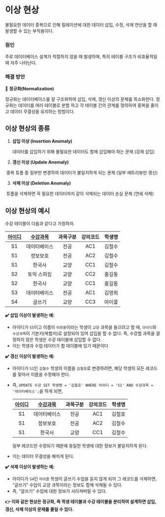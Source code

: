 # 이상 현상

불필요한 데이터 중복으로 인해 릴레이션에 대한 데이터 삽입, 수정, 삭제 연산을 할 때 발생할 수 있는 부작용이다.

### 원인 

주로 데이터베이스 설계가 적절하지 않을 때 발생하며, 특히 테이블 구조가 비효율적일 때 자주 나타난다.



### 해결 방안

📌 **정규화(Normalization)**

정규화는 데이터베이스를 잘 구조화하여 삽입, 삭제, 갱신 이상의 문제를 최소화한다. 정규화는 데이터를 여러 테이블로 분할	하고 각 테이블 간의 관계를 정의하여 중복을 줄이고 데이터 무결성을 유지하는 방법이다.





## 이상 현상의 종류

1. **삽입 이상 (Insertion Anomaly)**

   데이터를 삽입하기 위해 불필요한 데이터도 함께 삽입해야 하는 문제 (강제 삽입)

2. **갱신 이상 (Update Anomaly)**

​	중복 튜플 중 일부만 변경하여 데이터가 불일치하게 되는 문제 (일부 애트리뷰만 갱신)

3. **삭제 이상 (Deletion Anomaly)**

​	튜플을 삭제하면 꼭 필요한 데이터까지 같이 삭제되는 데이터 손실 문제 (연쇄 삭제)





## 이상 현상의 예시

수강 테이블이 다음과 같다고 가정하자.

| <u>아이디</u> | <u>수강과목</u> | 과목구분 | 강의코드 | 학생명 |
| :-----------: | :-------------: | :------: | :------: | :----: |
|      S1       |  데이터베이스   |   전공   |   AC1    | 김철수 |
|      S1       |    정보보호     |   전공   |   AC2    | 김철수 |
|      S1       |     한국사      |   교양   |   CC1    | 김철수 |
|      S2       |   토익 스피킹   |   교양   |   CC2    | 홍길동 |
|      S2       |     한국사      |   교양   |   CC1    | 홍길동 |
|      S3       |  데이터베이스   |   전공   |   AC1    | 김영희 |
|      S4       |     글쓰기      |   교양   |   CC3    | 마이콜 |



**✔️ 삽입 이상이 발생하는 예:**

- 아이디가 `S5`이고 이름이 `이희동`이라는 학생이 `교양` 과목을 들으려고 할 때, `아이디`와 `수강과목`이 기본키(복합키)로 설정되어 있어 삽입을 할 수 없다. 즉, 수강할 과목을 결정하지 않은 학생은 수강 테이블에 삽입할 수 없다.
- 이는 학생과 수업 데이터가 합 테이블에 있기 때문이다



**✔️ 갱신 이상이 발생하는 예:**

- 아이디가 `S1`인 `김철수` 학생의 이름을 `김철호`로 변경하려면, 해당 학생의 모든 레코드를 찾아서 이름을 수정해야 한다.

- 즉, `UPDATE 수강 SET 학생명 = '김철호' WHERE 아이디 = 'S1' AND 수강과목 = '데이터베이스';`을 하게 되면,

  | <u>아이디</u> | <u>수강과목</u> | 과목구분 | 강의코드 | 학생명 |
  | :-----------: | :-------------: | :------: | :------: | :----: |
  |      S1       |  데이터베이스   |   전공   |   AC1    | 김철호 |
  |      S1       |    정보보호     |   전공   |   AC2    | 김철수 |
  |      S1       |     한국사      |   교양   |   CC1    | 김철수 |

   일부 레코드만 수정되기 때문에 동일한 학생에 대한 정보가 불일치하게 된다. 

- 이는 데이터 무결성을 해치게 된다.



**✔️ 삭제 이상이 발생하는 예:**

- 아이디가 `S4`인 `마이콜` 학생이 글쓰기 수업을 듣지 않게 되어 그 레코드를 삭제하면, “글쓰기” 수업이 교양 과목이라는 정보도 함께 삭제될 수 있다.
- 즉, “글쓰기” 수업에 대한 정보가 사라져버릴 수 있다.



**👉 이와 같은 현상은 정규화, 즉 학생 테이블과 수강 테이블을 분리하여 설계하면 삽입, 갱신, 삭제 이상의 문제를 줄일 수 있다.**
